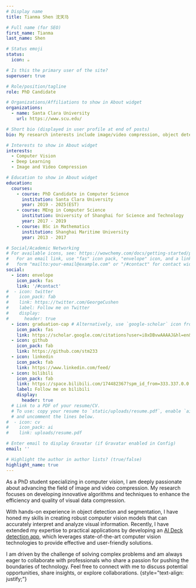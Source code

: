 ```yaml
---
# Display name
title: Tianma Shen 沈天马

# Full name (for SEO)
first_name: Tianma
last_name: Shen

# Status emoji
status:
  icon: ☕️

# Is this the primary user of the site?
superuser: true

# Role/position/tagline
role: PhD Candidate

# Organizations/Affiliations to show in About widget
organizations:
  - name: Santa Clara University
    url: https://www.scu.edu/

# Short bio (displayed in user profile at end of posts)
bio: My research interests include image/video compression, object detection and other computer vision tasks.

# Interests to show in About widget
interests:
  - Computer Vision
  - Deep Learning
  - Image and Video Compression

# Education to show in About widget
education:
  courses:
    - course: PhD Candidate in Computer Science
      institution: Santa Clara University
      year: 2019 - 2025(EST)
    - course: MEng in Computer Science
      institution: University of Shanghai for Science and Technology
      year: 2017 - 2019
    - course: BSc in Mathematics
      institution: Shanghai Maritime University
      year: 2013 - 2017

# Social/Academic Networking
# For available icons, see: https://wowchemy.com/docs/getting-started/page-builder/#icons
#   For an email link, use "fas" icon pack, "envelope" icon, and a link in the
#   form "mailto:your-email@example.com" or "/#contact" for contact widget.
social:
  - icon: envelope
    icon_pack: fas
    link: '/#contact'
#  - icon: twitter
#    icon_pack: fab
#    link: https://twitter.com/GeorgeCushen
#    label: Follow me on Twitter
#    display:
#      header: true
  - icon: graduation-cap # Alternatively, use `google-scholar` icon from `ai` icon pack
    icon_pack: fas
    link: https://scholar.google.com/citations?user=i8xDBvwAAAAJ&hl=en&oi=ao
  - icon: github
    icon_pack: fab
    link: https://github.com/stm233
  - icon: linkedin
    icon_pack: fab
    link: https://www.linkedin.com/feed/
  - icon: bilibili
    icon_pack: fab
    link: https://space.bilibili.com/174482367?spm_id_from=333.337.0.0
    label: Follow me on bilibili
    display:
      header: true
  # Link to a PDF of your resume/CV.
  # To use: copy your resume to `static/uploads/resume.pdf`, enable `ai` icons in `params.yaml`,
  # and uncomment the lines below.
#  - icon: cv
#    icon_pack: ai
#    link: uploads/resume.pdf

# Enter email to display Gravatar (if Gravatar enabled in Config)
email: ''

# Highlight the author in author lists? (true/false)
highlight_name: true
---
```


As a PhD student specializing in computer vision, I am deeply passionate about advancing the field of image and video compression. My research focuses on developing innovative algorithms and techniques to enhance the efficiency and quality of visual data compression.

With hands-on experience in object detection and segmentation, 
I have honed my skills in creating robust computer vision models that 
can accurately interpret and analyze visual information. Recently, I have extended 
my expertise to practical applications by developing an [AI Deck detection app](https://deckdetect.com/), 
which leverages state-of-the-art computer vision technologies to provide effective and user-friendly solutions.

I am driven by the challenge of solving complex problems and am always eager to collaborate with professionals who share a passion for pushing the boundaries of technology. Feel free to connect with me to discuss potential opportunities, share insights, or explore collaborations.
{style="text-align: justify;"}
